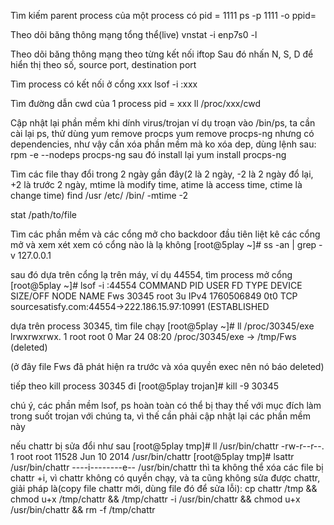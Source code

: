 
Tìm kiếm parent process của một process có pid = 1111
	ps -p 1111 -o ppid=

Theo dõi băng thông mạng tổng thể(live)
	vnstat -i enp7s0 -l

Theo dõi băng thông mạng theo từng kết nối
	iftop
Sau đó nhấn N, S, D để hiển thị theo số, source port, destination port

Tìm process có kết nối ở cổng xxx
	lsof -i :xxx

Tìm đường dẫn cwd của 1 process pid = xxx
	ll /proc/xxx/cwd

Cập nhật lại phần mềm khi dính virus/trojan
ví dụ troạn vào /bin/ps, ta cần cài lại ps, thử dùng yum remove procps
yum remove procps-ng
nhưng có dependencies, như vậy cần xóa phần mềm mà ko xóa dep, dùng lệnh sau:
rpm -e --nodeps procps-ng
sau đó install lại
yum install procps-ng

Tìm các file thay đổi trong 2 ngày gần đây(2 là 2 ngày, -2 là 2 ngày đổ lại, +2 là trước 2 ngày, mtime là modify time, atime là access time, ctime là change time)
find /usr /etc/ /bin/ -mtime -2

stat /path/to/file

Tìm các phần mềm và các cổng mở cho backdoor
đầu tiên liệt kê các cổng mở và xem xét xem có cổng nào là lạ không
[root@5play ~]# ss -an | grep -v 127.0.0.1

sau đó dựa trên cổng lạ trên máy, ví dụ 44554, tìm process mở cổng
[root@5play ~]# lsof -i :44554
COMMAND   PID USER   FD   TYPE     DEVICE SIZE/OFF NODE NAME
Fws     30345 root    3u  IPv4 1760506849      0t0  TCP sourcesatisfy.com:44554->222.186.15.97:10991 (ESTABLISHED

dựa trên process 30345, tìm file chạy
[root@5play ~]# ll /proc/30345/exe
lrwxrwxrwx. 1 root root 0 Mar 24 08:20 /proc/30345/exe -> /tmp/Fws (deleted)

(ở đây file Fws đã phát hiện ra trước và xóa quyền exec nên nó báo deleted)

tiếp theo kill process 30345 đi
[root@5play trojan]# kill -9 30345

chú ý, các phần mềm lsof, ps hoàn toàn có thể bị thay thế với mục đích làm trong suốt trojan với chúng ta, vì thế cần phải cập nhật lại các phần mềm này

nếu chattr bị sửa đổi như sau
[root@5play tmp]# ll /usr/bin/chattr
-rw-r--r--. 1 root root 11528 Jun 10  2014 /usr/bin/chattr
[root@5play tmp]# lsattr /usr/bin/chattr
----i--------e-- /usr/bin/chattr
thì ta không thể xóa các file bị chattr +i, vì chattr không có quyền chạy, và ta cũng không sửa được chattr, giải pháp là(copy file chattr mới, dùng file đó để sửa lỗi):
	cp chattr /tmp && chmod u+x /tmp/chattr && /tmp/chattr -i /usr/bin/chattr && chmod u+x /usr/bin/chattr && rm -f /tmp/chattr
